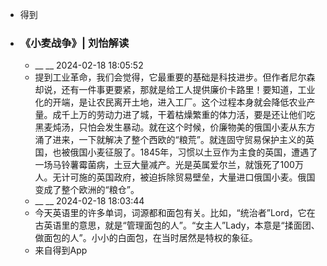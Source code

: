 - 得到
- ### 《小麦战争》| 刘怡解读
    - __ __ 2024-02-18 18:05:52
    - 提到工业革命，我们会觉得，它最重要的基础是科技进步。但作者尼尔森却说，还有一件事更要紧，那就是给工人提供廉价卡路里！要知道，工业化的开端，是让农民离开土地，进入工厂。这个过程本身就会降低农业产量。成千上万的劳动力进了城，干着枯燥繁重的体力活，要是还让他们吃黑麦炖汤，只怕会发生暴动。就在这个时候，价廉物美的俄国小麦从东方涌了进来，一下就解决了整个西欧的“粮荒”。就连固守贸易保护主义的英国，也被俄国小麦征服了。1845年，习惯以土豆作为主食的英国，遭遇了一场马铃薯霉菌病，土豆大量减产。光是英属爱尔兰，就饿死了100万人。无计可施的英国政府，被迫拆除贸易壁垒，大量进口俄国小麦。俄国变成了整个欧洲的“粮仓”。
    - __ __ 2024-02-18 18:03:44
    - 今天英语里的许多单词，词源都和面包有关。比如，“统治者”Lord，它在古英语里的意思，就是“管理面包的人”。“女主人”Lady，本意是“揉面团、做面包的人”。小小的白面包，在当时居然是特权的象征。
    - 来自得到App
